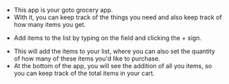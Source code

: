 


- This app is your goto grocery app.   
- With it, you can keep track of the things you need and also keep track of how many items you get. 

* Add items to the list by typing on the field and clicking the + sign.  
- This will add the items to your list, where you can also set the quantity of how many of these items you'd like to purchase.
- At the bottom of the app, you will see the addition of all you items, so you can keep track of the total items in your cart.  